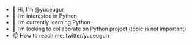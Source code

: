 - 👋 Hi, I’m @yuceugur
- 👀 I’m interested in Python
- 🌱 I’m currently learning Python
- 💞️ I’m looking to collaborate on Python project (topic is not important)
- 📫 How to reach me: twitter/yuceugurr

